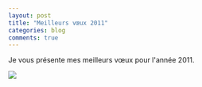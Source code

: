 ```yaml
---
layout: post
title: "Meilleurs vœux 2011"
categories: blog
comments: true
---
```


Je vous présente mes meilleurs vœux pour l'année 2011. 

![](https://github.com/homeostasie/bouquins/raw/master/_pics/blog/2021/new-year.gif)
